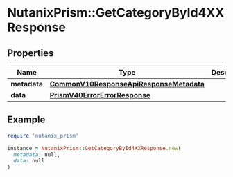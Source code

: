 # NutanixPrism::GetCategoryById4XXResponse

## Properties

| Name | Type | Description | Notes |
| ---- | ---- | ----------- | ----- |
| **metadata** | [**CommonV10ResponseApiResponseMetadata**](CommonV10ResponseApiResponseMetadata.md) |  | [optional] |
| **data** | [**PrismV40ErrorErrorResponse**](PrismV40ErrorErrorResponse.md) |  | [optional] |

## Example

```ruby
require 'nutanix_prism'

instance = NutanixPrism::GetCategoryById4XXResponse.new(
  metadata: null,
  data: null
)
```

